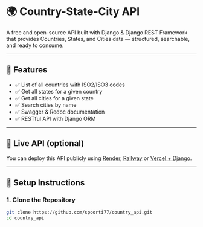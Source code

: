 # 🌍 Country-State-City API

A free and open-source API built with Django & Django REST Framework that provides Countries, States, and Cities data — structured, searchable, and ready to consume.

---

## 📌 Features

- ✅ List of all countries with ISO2/ISO3 codes
- ✅ Get all states for a given country
- ✅ Get all cities for a given state
- ✅ Search cities by name
- ✅ Swagger & Redoc documentation
- ✅ RESTful API with Django ORM

---

## 🚀 Live API (optional)

You can deploy this API publicly using [Render](https://render.com/), [Railway](https://railway.app/) or [Vercel + Django](https://vercel.com/docs/).

---

## 🔧 Setup Instructions

### 1. Clone the Repository

```bash
git clone https://github.com/spoorti77/country_api.git
cd country_api

